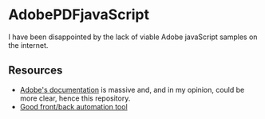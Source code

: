 # AdobePDFjavaScript
I have been disappointed by the lack of viable Adobe javaScript samples on the internet. 

## Resources
- [Adobe's documentation](https://opensource.adobe.com/dc-acrobat-sdk-docs/acrobatsdk/pdfs/acrobatsdk_jsapiref.pdf) is massive and, and in my opinion, could be more clear, hence this repository.
- [Good front/back automation tool](https://github.com/nyoungstudios/Adobe-Acrobat-PDF-Tools)
